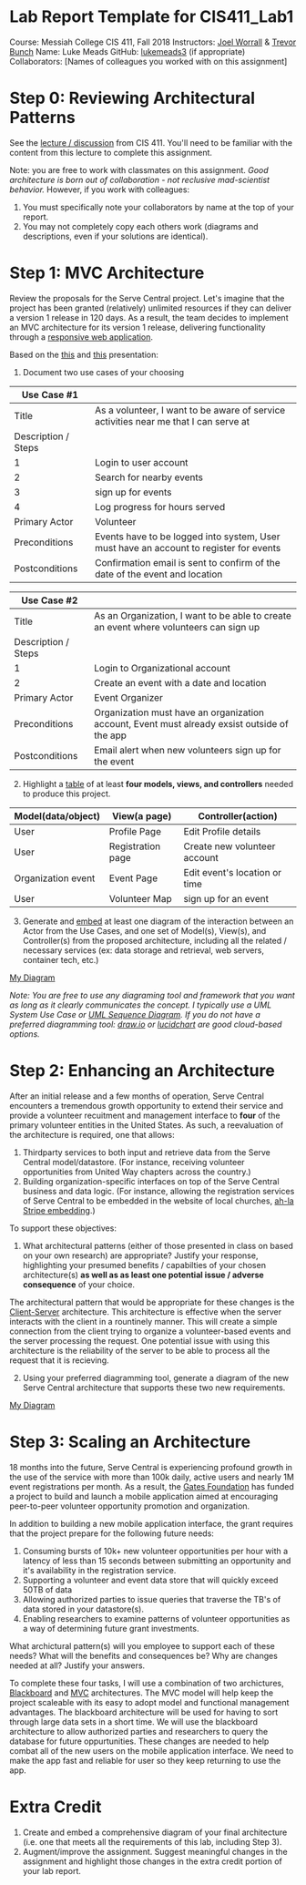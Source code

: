 # Lab Report Template for CIS411_Lab1
Course: Messiah College CIS 411, Fall 2018
Instructors: [Joel Worrall](https://github.com/tangollama) & [Trevor Bunch](https://github.com/trevordbunch)
Name: Luke Meads
GitHub: [lukemeads3](https://github.com/lukemeads3)
(if appropriate) Collaborators: [Names of colleagues you worked with on this assignment]


# Step 0: Reviewing Architectural Patterns
See the [lecture / discussion](https://docs.google.com/presentation/d/1nUcy63FWPFYO3OJmERJpMjEtdaFtaIBbuUkpmNRVRas/edit#slide=id.g45345bd5ea_0_136) from CIS 411. You'll need to be familiar with the content from this lecture to complete this assignment.

Note: you are free to work with classmates on this assignment. _Good architecture is born out of collaboration - not reclusive mad-scientist behavior._ However, if you work with colleagues:

1. You must specifically note your collaborators by name at the top of your report.
2. You may not completely copy each others work (diagrams and descriptions, even if your solutions are identical).

# Step 1: MVC Architecture
Review the proposals for the Serve Central project. Let's imagine that the project has been granted (relatively) unlimited resources if they can deliver a version 1 release in 120 days. As a result, the team decides to implement an MVC architecture for its version 1 release, delivering functionality through a [responsive web application](https://en.wikipedia.org/wiki/Responsive_web_design). 

Based on the [this](https://docs.google.com/presentation/d/1UnU0xU0wF1l8pAB8trtLpdM0yuskx66jTFJzd64nsjU/edit#slide=id.g439b9c6866_2_53) and [this](https://docs.google.com/presentation/d/1-VZfAFoBVr6ijNepKAtRA7JoAQsV2Jlbf2l1WPDMhI0/edit) presentation:

1) Document two use cases of your choosing

| Use Case #1 | |
|---|---|
| Title |As a volunteer, I want to be aware of service activities near me that I can serve at|
| Description / Steps |
1| Login to user account
2| Search for nearby events 
3| sign up for events 
4| Log progress for hours served|
| Primary Actor |Volunteer|
| Preconditions |Events have to be logged into system, User must have an account to register for events|
| Postconditions |Confirmation email is sent to confirm of the date of the event and location|

| Use Case #2 | |
|---|---|
| Title |As an Organization, I want to be able to create an event where volunteers can sign up|
| Description / Steps |
1| Login to Organizational account
2| Create an event with a date and location|
| Primary Actor |Event Organizer |
| Preconditions |Organization must have an organization account, Event must already exsist outside of the app|
| Postconditions |Email alert when new volunteers sign up for the event|


2) Highlight a [table](https://www.tablesgenerator.com/markdown_tables) of at least **four models, views, and controllers** needed to produce this project.

| Model(data/object) | View(a page) | Controller(action) |
|---|---|---|
| User | Profile Page | Edit Profile details |
| User | Registration page |Create new volunteer account|
| Organization event | Event Page | Edit event's location or time |
| User | Volunteer Map | sign up for an event|

3) Generate and [embed](https://github.com/adam-p/markdown-here/wiki/Markdown-Cheatsheet#images) at least one diagram of the interaction between an Actor from the Use Cases, and one set of Model(s), View(s), and Controller(s) from the proposed architecture, including all the related / necessary services (ex: data storage and retrieval, web servers, container tech, etc.)

[My Diagram](https://www.lucidchart.com/invitations/accept/49f88743-5d99-4650-97c5-696b89e2a9ff)

_Note: You are free to use any diagraming tool and framework that you want as long as it clearly communicates the concept. I typically use a UML System Use Case or [UML Sequence Diagram](https://www.uml-diagrams.org/index-examples.html).  If you do not have a preferred diagramming tool: [draw.io](http://draw.io) or [lucidchart](http://lucidchart.com) are good cloud-based options._

# Step 2: Enhancing an Architecture
After an initial release and a few months of operation, Serve Central encounters a tremendous growth opportunity to extend their service and provide a volunteer recuitment and management interface to __four__ of the primary volunteer entities in the United States. As such, a reevaluation of the architecture is required, one that allows:

1. Thirdparty services to both input and retrieve data from the Serve Central model/datastore. (For instance, receiving volunteer opportunities from United Way chapters across the country.)
2. Building organization-specific interfaces on top of the Serve Central business and data logic. (For instance, allowing the registration services of Serve Central to be embedded in the website of local churches, [ah-la Stripe embedding](https://stripe.com/payments/elements).)

To support these objectives:
1. What architectural patterns (either of those presented in class on based on your own research) are appropriate? Justify your response, highlighting your presumed benefits / capabilties of your chosen architecture(s) **as well as as least one potential issue / adverse consequence** of your choice.

The architectural pattern that would be appropriate for these changes is the [Client-Server](https://docs.google.com/presentation/d/1ffFm8bzBrIW2CtywJju77uehQolsN6H8ig90s_iBKfE/edit#slide=id.g45345bd5ea_0_128) architecture. This architecture is effective when the server interacts with the client in a rountinely manner. This will create a simple connection from the client trying to organize a volunteer-based events and the server processing the request. One potential issue with using this architecture is the reliability of the server to be able to process all the request that it is recieving. 

2. Using your preferred diagramming tool, generate a diagram of the new Serve Central architecture that supports these two new requirements.

[My Diagram](https://www.lucidchart.com/invitations/accept/b87c5476-21a5-4409-9f7c-8c33dda47baa)

# Step 3: Scaling an Architecture
18 months into the future, Serve Central is experiencing profound growth in the use of the service with more than 100k daily, active users and nearly 1M event registrations per month. As a result, the [Gates Foundation](https://www.gatesfoundation.org/) has funded a project to build and launch a mobile application aimed at encouraging peer-to-peer volunteer opportunity promotion and organization. 

In addition to building a new mobile application interface, the grant requires that the project prepare for the following future needs:

1. Consuming bursts of 10k+ new volunteer opportunities per hour with a latency of less than 15 seconds between submitting an opportunity and it's availability in the registration service.
2. Supporting a volunteer and event data store that will quickly exceed 50TB of data
3. Allowing authorized parties to issue queries that traverse the TB's of data stored in your datastore(s).
4. Enabling researchers to examine patterns of volunteer opportunities as a way of determining future grant investments.

What archictural pattern(s) will you employee to support each of these needs? What will the benefits and consequences be? Why are changes needed at all? Justify your answers.

To complete these four tasks, I will use a combination of two archictures, [Blackboard](https://docs.google.com/presentation/d/1ffFm8bzBrIW2CtywJju77uehQolsN6H8ig90s_iBKfE/edit#slide=id.g45345bd5ea_0_120) and [MVC](https://docs.google.com/presentation/d/1ffFm8bzBrIW2CtywJju77uehQolsN6H8ig90s_iBKfE/edit#slide=id.g45345bd5ea_0_0) architectures. The MVC model will help keep the project scaleable with its easy to adopt model and functional management advantages. The blackboard architecture will be used for having to sort through large data sets in a short time. We will use the blackboard architecture to allow authorized parties and researchers to query the database for future oppurtunities. These changes are needed to help combat all of the new users on the mobile application interface. We need to make the app fast and reliable for user so they keep returning to use the app.

# Extra Credit
1. Create and embed a comprehensive diagram of your final architecture (i.e. one that meets all the requirements of this lab, including Step 3).
2. Augment/improve the assignment. Suggest meaningful changes in the assignment and highlight those changes in the extra credit portion of your lab report.